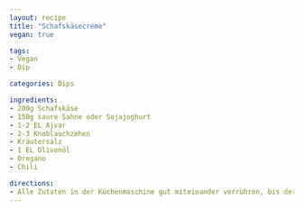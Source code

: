 ```yaml
---
layout: recipe
title: "Schafskäsecreme"
vegan: true

tags:
- Vegan
- Dip

categories: Dips

ingredients:
- 200g Schafskäse
- 150g saure Sahne oder Sojajoghurt
- 1-2 EL Ajvar
- 2-3 Knoblauchzehen
- Kräutersalz
- 1 EL Olivenöl
- Oregano
- Chili

directions:
- Alle Zutaten in der Küchenmaschine gut miteinander verrühren, bis der Dip noch leicht stückig ist.
---
```

